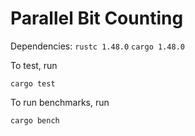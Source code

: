 # Parallel Bit Counting
Dependencies:
`rustc 1.48.0`
`cargo 1.48.0`

To test, run
~~~
cargo test
~~~
To run benchmarks, run
~~~
cargo bench
~~~
